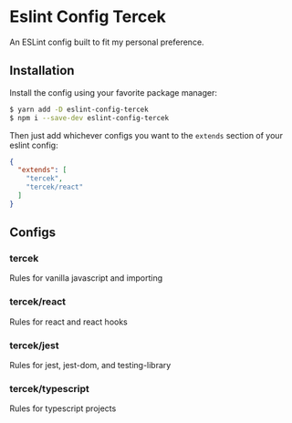 # Eslint Config Tercek

An ESLint config built to fit my personal 
preference.


## Installation

Install the config using your favorite package manager:

```bash
$ yarn add -D eslint-config-tercek
$ npm i --save-dev eslint-config-tercek
```

Then just add whichever configs you want to the `extends` section of your eslint config:

```json
{
  "extends": [
    "tercek",
    "tercek/react"
  ]
}
```

## Configs

### tercek
Rules for vanilla javascript and importing

### tercek/react
Rules for react and react hooks

### tercek/jest
Rules for jest, jest-dom, and testing-library

### tercek/typescript
Rules for typescript projects